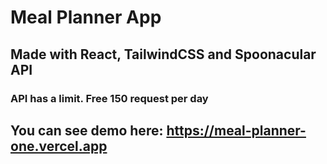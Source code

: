 # Meal Planner App

## Made with React, TailwindCSS and Spoonacular API

### API has a limit. Free 150 request per day

## You can see demo here: https://meal-planner-one.vercel.app
